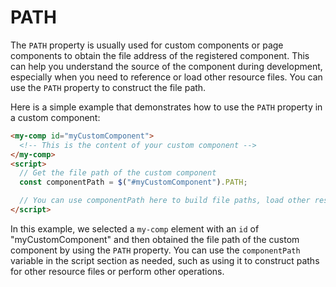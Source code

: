 # PATH

The `PATH` property is usually used for custom components or page components to obtain the file address of the registered component. This can help you understand the source of the component during development, especially when you need to reference or load other resource files. You can use the `PATH` property to construct the file path.

Here is a simple example that demonstrates how to use the `PATH` property in a custom component:

```html
<my-comp id="myCustomComponent">
  <!-- This is the content of your custom component -->
</my-comp>
<script>
  // Get the file path of the custom component
  const componentPath = $("#myCustomComponent").PATH;

  // You can use componentPath here to build file paths, load other resource files, etc.
</script>
```

In this example, we selected a `my-comp` element with an `id` of "myCustomComponent" and then obtained the file path of the custom component by using the `PATH` property. You can use the `componentPath` variable in the script section as needed, such as using it to construct paths for other resource files or perform other operations.
